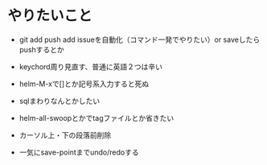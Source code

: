# やりたいこと
- git add push add issueを自動化（コマンド一発でやりたい）or saveしたらpushするとか

- keychord周り見直す、普通に英語２つは辛い

- helm-M-xで[]とか記号系入力すると死ぬ

- sqlまわりなんとかしたい

- helm-all-swoopとかでtagファイルとか省きたい

- カーソル上・下の段落前削除

- 一気にsave-pointまでundo/redoする
